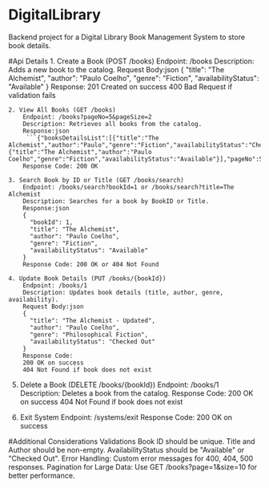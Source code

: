 # DigitalLibrary
Backend project for a Digital Library Book Management System to store book details.

#Api Details
    1. Create a Book (POST /books)
        Endpoint: /books
        Description: Adds a new book to the catalog.
        Request Body:json
          {
            "title": "The Alchemist",
            "author": "Paulo Coelho",
            "genre": "Fiction",
            "availabilityStatus": "Available"
          }
        Response:
          201 Created on success
          400 Bad Request if validation fails

          
    2. View All Books (GET /books)
      	Endpoint: /books?pageNo=5&pageSize=2
      	Description: Retrieves all books from the catalog.
      	Response:json
         ```{"booksDetailsList":[{"title":"The Alchemist","author":"Paulo","genre":"Fiction","availabilityStatus":"CheckedOut"},{"title":"The Alchemist","author":"Paulo Coelho","genre":"Fiction","availabilityStatus":"Available"}],"pageNo":5,"size":2,"totalNoOfPage":18}```
        Response Code: 200 OK
        
    3. Search Book by ID or Title (GET /books/search)
        Endpoint: /books/search?bookId=1 or /books/search?title=The Alchemist
        Description: Searches for a book by BookID or Title.
        Response:json
        {
          "bookId": 1,
          "title": "The Alchemist",
          "author": "Paulo Coelho",
          "genre": "Fiction",
          "availabilityStatus": "Available"
        }
        Response Code: 200 OK or 404 Not Found

    4. Update Book Details (PUT /books/{bookId})
        Endpoint: /books/1
        Description: Updates book details (title, author, genre, availability).
        Request Body:json
        {
          "title": "The Alchemist - Updated",
          "author": "Paulo Coelho",
          "genre": "Philosophical Fiction",
          "availabilityStatus": "Checked Out"
        }
        Response Code:
        200 OK on success
        404 Not Found if book does not exist
  
  
  5. Delete a Book (DELETE /books/{bookId})
        Endpoint: /books/1
        Description: Deletes a book from the catalog.
        Response Code:
        200 OK on success
        404 Not Found if book does not exist
  
  
  6. Exit System
     Endpoint: /systems/exit
       Response Code:
        200 OK on success


#Additional Considerations
      Validations
      Book ID should be unique.
      Title and Author should be non-empty.
      AvailabilityStatus should be "Available" or "Checked Out".
      Error Handling:
      Custom error messages for 400, 404, 500 responses.
      Pagination for Large Data:
      Use GET /books?page=1&size=10 for better performance.
      

